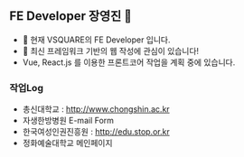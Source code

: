 ## FE Developer 장영진 👋


- 🔭 현재 VSQUARE의 FE Developer 입니다.
- 🌱 최신 프레임워크 기반의 웹 작성에 관심이 있습니다!
- Vue, React.js 를 이용한 프론트코어 작업을 계획 중에 있습니다.

### 작업Log

- 총신대학교 : http://www.chongshin.ac.kr
- 자생한방병원 E-mail Form
- 한국여성인권진흥원 : http://edu.stop.or.kr
- 정화예술대학교 메인페이지

<!--
**DevJYJ/DevJYJ** is a ✨ _special_ ✨ repository because its `README.md` (this file) appears on your GitHub profile.

Here are some ideas to get you started:

- 🔭 I’m currently working on ...
- 🌱 I’m currently learning ...
- 👯 I’m looking to collaborate on ...
- 🤔 I’m looking for help with ...
- 💬 Ask me about ...
- 📫 How to reach me: ...
- 😄 Pronouns: ...
- ⚡ Fun fact: ...
-->

